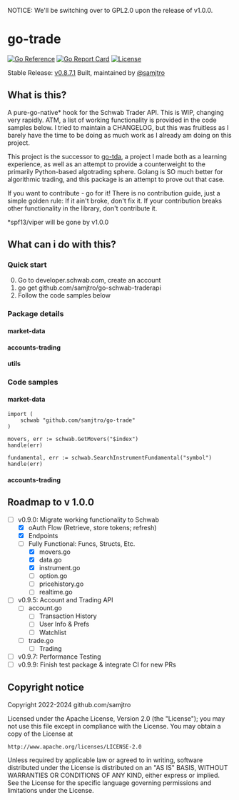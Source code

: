 NOTICE: We'll be switching over to GPL2.0 upon the release of v1.0.0.

# go-trade
[![Go Reference](https://pkg.go.dev/badge/github.com/samjtro/go-schwab-traderapi.svg)](https://pkg.go.dev/github.com/samjtro/go-schwab-traderapi)
[![Go Report Card](https://goreportcard.com/badge/github.com/samjtro/go-schwab-traderapi)](https://goreportcard.com/report/github.com/samjtro/go-schwab-traderapi)
[![License](https://img.shields.io/badge/license-Apache2-brightgreen.svg)](LICENSE)

Stable Release: [v0.8.7.1](https://github.com/samjtro/go-schwab-traderapi/tree/stable)
Built, maintained by [@samjtro](https://github.com/samjtro)

## What is this?

A pure-go-native* hook for the Schwab Trader API. This is WIP, changing very rapidly. ATM, a list of working functionality is provided in the code samples below. I tried to maintain a CHANGELOG, but this was fruitless as I barely have the time to be doing as much work as I already am doing on this project.

This project is the successor to [go-tda](https://github.com/samjtro/go-tda), a project I made both as a learning experience, as well as an attempt to provide a counterweight to the primarily Python-based algotrading sphere. Golang is SO much better for algorithmic trading, and this package is an attempt to prove out that case.

If you want to contribute - go for it! There is no contribution guide, just a simple golden rule: If it ain't broke, don't fix it. If your contribution breaks other functionality in the library, don't contribute it.

*spf13/viper will be gone by v1.0.0

## What can i do with this?

### Quick start

0. Go to developer.schwab.com, create an account
1. go get github.com/samjtro/go-schwab-traderapi
2. Follow the code samples below

### Package details

#### market-data
#### accounts-trading
#### utils

### Code samples

#### market-data

```
import (
    schwab "github.com/samjtro/go-trade"
)

movers, err := schwab.GetMovers("$index")
handle(err)

fundamental, err := schwab.SearchInstrumentFundamental("symbol")
handle(err)
```

#### accounts-trading

## Roadmap to v 1.0.0

- [ ] v0.9.0: Migrate working functionality to Schwab
    * [x] oAuth Flow (Retrieve, store tokens; refresh)
    * [x] Endpoints
    * [ ] Fully Functional: Funcs, Structs, Etc.
        * [x] movers.go
        * [x] data.go
        * [x] instrument.go
        * [ ] option.go
        * [ ] pricehistory.go
        * [ ] realtime.go
- [ ] v0.9.5: Account and Trading API
    * [ ] account.go
        * [ ] Transaction History
        * [ ] User Info & Prefs
        * [ ] Watchlist
    * [ ] trade.go
        * [ ] Trading
- [ ] v0.9.7: Performance Testing
- [ ] v0.9.9: Finish test package & integrate CI for new PRs

## Copyright notice

Copyright 2022-2024 github.com/samjtro

Licensed under the Apache License, Version 2.0 (the "License");
you may not use this file except in compliance with the License.
You may obtain a copy of the License at

    http://www.apache.org/licenses/LICENSE-2.0

Unless required by applicable law or agreed to in writing, software
distributed under the License is distributed on an "AS IS" BASIS,
WITHOUT WARRANTIES OR CONDITIONS OF ANY KIND, either express or implied.
See the License for the specific language governing permissions and
limitations under the License.
